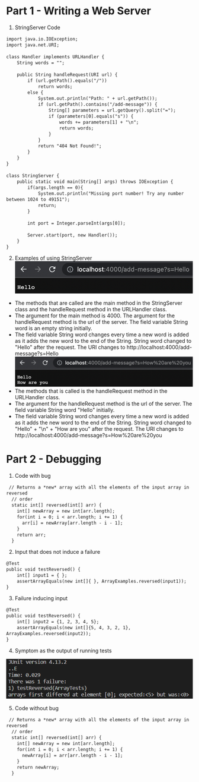 # Part 1 - Writing a Web Server 

1. StringServer Code
```
import java.io.IOException;
import java.net.URI;

class Handler implements URLHandler {
    String words = "";

    public String handleRequest(URI url) {
        if (url.getPath().equals("/")) 
            return words;
        else {
            System.out.println("Path: " + url.getPath());
            if (url.getPath().contains("/add-message")) {
                String[] parameters = url.getQuery().split("=");
                if (parameters[0].equals("s")) {
                    words += parameters[1] + "\n";
                    return words;
                }
            }
            return "404 Not Found!";
        }
    }
}

class StringServer {
    public static void main(String[] args) throws IOException {
        if(args.length == 0){
            System.out.println("Missing port number! Try any number between 1024 to 49151");
            return;
        }

        int port = Integer.parseInt(args[0]);

        Server.start(port, new Handler());
    }
}
```

2. Examples of using StringServer
![Hello](images/image9.png)
- The methods that are called are the main method in the StringServer class and the handleRequest method in the URLHandler class.
- The argument for the main method is 4000. The argument for the handleRequest method is the url of the server. The field variable String word is an empty string initially.
- The field variable String word changes every time a new word is added as it adds the new word to the end of the String. String word changed to "Hello" after the request. The URI changes to http://localhost:4000/add-message?s=Hello
![How are you](images/image6.png)
- The methods that is called is the handleRequest method in the URLHandler class.
- The argument for the handleRequest method is the url of the server. The field variable String word "Hello" initially.
- The field variable String word changes every time a new word is added as it adds the new word to the end of the String. String word changed to "Hello" + "\n" + "How are you" after the request. The URI changes to http://localhost:4000/add-message?s=How%20are%20you

# Part 2 - Debugging

1. Code with bug
```
 // Returns a *new* array with all the elements of the input array in reversed
  // order
  static int[] reversed(int[] arr) {
    int[] newArray = new int[arr.length];
    for(int i = 0; i < arr.length; i += 1) {
      arr[i] = newArray[arr.length - i - 1];
    }
    return arr;
  }
```  
2. Input that does not induce a failure 
```
@Test
public void testReversed() {
    int[] input1 = { };
    assertArrayEquals(new int[]{ }, ArrayExamples.reversed(input1));
}
```
3. Failure inducing input
```
@Test
public void testReversed() {
    int[] input2 = {1, 2, 3, 4, 5};
    assertArrayEquals(new int[]{5, 4, 3, 2, 1}, ArrayExamples.reversed(input2));
}
```
4. Symptom as the output of running tests

![Failed test](images/image4.png)

5. Code without bug
```
 // Returns a *new* array with all the elements of the input array in reversed
  // order
  static int[] reversed(int[] arr) {
    int[] newArray = new int[arr.length];
    for(int i = 0; i < arr.length; i += 1) {
      newArray[i] = arr[arr.length - i - 1];
    }
    return newArray;
  }
``` 



